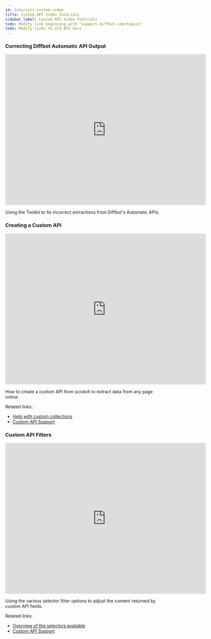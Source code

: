 ```yaml
---
id: tutorials-custom-video
title: Custom API Video Tutorials
sidebar_label: Custom API Video Tutorials
todo: Modify link beginning with "support.diffbot.com/topics"
todo: Modify links to old API docs
---
```


<div id="docBody"><h3>Correcting Diffbot Automatic API Output</h3><iframe width="640" height="480" src="https://www.youtube.com/embed/QfRyqSt5ngc?rel=0&amp;showinfo=0" frameborder="0" allowfullscreen></iframe><p>Using the Toolkit to fix incorrect extractions from Diffbot's Automatic APIs.</p><h3>Creating a Custom API</h3><iframe width="640" height="480" src="https://www.youtube.com/embed/VNv3EZEUgok?rel=0&amp;showinfo=0" frameborder="0" allowfullscreen></iframe><p>How to create a custom API from scratch to extract data from any page online.</p><p>Related links:</p><ul><li><a href="tutorials-custom-collections">Help with custom collections</a></li><li><a href="http://support.diffbot.com/topics/apitoolkit/">Custom API Support</a></li></ul><h3>Custom API Filters</h3><iframe width="640" height="480" src="https://www.youtube.com/embed/LFeFT5kWSSI?rel=0&amp;showinfo=0" frameborder="0" allowfullscreen></iframe><p>Using the various selector filter options to adjust the content returned by custom API fields.</p><p>Related links:</p><ul><li><a href="api-selectors-filters">Overview of the selectors available</a></li><li><a href="http://support.diffbot.com/topics/apitoolkit/">Custom API Support</a></li></ul></div>
